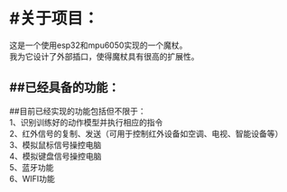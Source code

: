 #关于项目：
===
这是一个使用esp32和mpu6050实现的一个魔杖。<br>
我为它设计了外部插口，使得魔杖具有很高的扩展性。<br>

##已经具备的功能：
---
##目前已经实现的功能包括但不限于：<br>
1、识别训练好的动作模型并执行相应的指令<br>
2、红外信号的复制、发送（可用于控制红外设备如空调、电视、智能设备等）<br>
3、模拟鼠标信号操控电脑<br>
4、模拟键盘信号操控电脑<br>
5、蓝牙功能<br>
6、WIFI功能<br>
